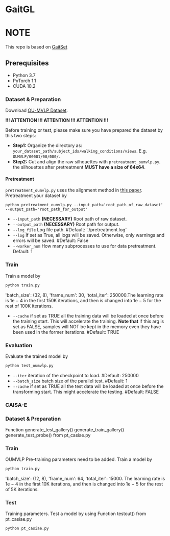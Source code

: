 # GaitGL


# NOTE
This repo is based on [GaitSet](https://github.com/AbnerHqC/GaitSet)


## Prerequisites

- Python 3.7
- PyTorch 1.1
- CUDA 10.2

### Dataset & Preparation
Download [OU-MVLP Dataset](http://www.am.sanken.osaka-u.ac.jp/BiometricDB/GaitMVLP.html).

**!!! ATTENTION !!! ATTENTION !!! ATTENTION !!!**

Before training or test, please make sure you have prepared the dataset
by this two steps:
- **Step1:** Organize the directory as: 
`your_dataset_path/subject_ids/walking_conditions/views`.
E.g. `OUMVLP/00001/00/000/`.
- **Step2:** Cut and align the raw silhouettes with `pretreatment_oumvlp.py`.
the silhouettes after pretreatment **MUST have a size of 64x64**.

#### Pretreatment
`pretreatment_oumvlp.py` uses the alignment method in
[this paper](https://ipsjcva.springeropen.com/articles/10.1186/s41074-018-0039-6).
Pretreatment your dataset by
```
python pretreatment_oumvlp.py --input_path='root_path_of_raw_dataset' --output_path='root_path_for_output'
```
- `--input_path` **(NECESSARY)** Root path of raw dataset.
- `--output_path` **(NECESSARY)** Root path for output.
- `--log_file` Log file path. #Default: './pretreatment.log'
- `--log` If set as True, all logs will be saved. 
Otherwise, only warnings and errors will be saved. #Default: False
- `--worker_num` How many subprocesses to use for data pretreatment. Default: 1

### Train 
Train a model by
```bash
python train.py
```
'batch_size': (32, 8), 'frame_num': 30, 'total_iter': 250000.The
learning rate is 1e − 4 in the first 150K iterations, and then is
changed into 1e − 5 for the rest of 100K iterations.
- `--cache` if set as TRUE all the training data will be loaded at once before the training start.
This will accelerate the training.
**Note that** if this arg is set as FALSE, samples will NOT be kept in the memory
even they have been used in the former iterations. #Default: TRUE

### Evaluation
Evaluate the trained model by
```bash
python test_oumvlp.py
```
- `--iter` iteration of the checkpoint to load. #Default: 250000
- `--batch_size` batch size of the parallel test. #Default: 1
- `--cache` if set as TRUE all the test data will be loaded at once before the transforming start.
This might accelerate the testing. #Default: FALSE

### CAISA-E

### Dataset & Preparation
Function generate_test_gallery() generate_train_gallery() generate_test_probe() from pt_casiae.py

### Train
OUMVLP Pre-training parameters need to be added. 
Train a model by
```bash
python train.py
```
'batch_size': (12, 8), 'frame_num': 64, 'total_iter': 15000. The
learning rate is 1e − 4 in the first 10K iterations, and then is
changed into 1e − 5 for the rest of 5K iterations.

### Test
Training parameters.
Test a model by using Function testout() from pt_casiae.py
```bash
python pt_casiae.py
```



